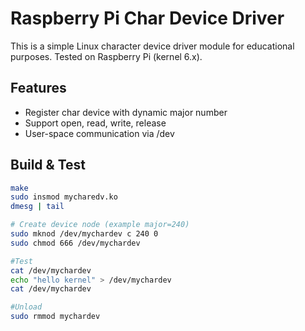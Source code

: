 # Raspberry Pi Char Device Driver

This is a simple Linux character device driver module for educational purposes.
Tested on Raspberry Pi (kernel 6.x).

## Features

- Register char device with dynamic major number
- Support open, read, write, release
- User-space communication via /dev


## Build & Test

```bash
make
sudo insmod mycharedv.ko
dmesg | tail 

# Create device node (example major=240)
sudo mknod /dev/mychardev c 240 0
sudo chmod 666 /dev/mychardev

#Test 
cat /dev/mychardev
echo "hello kernel" > /dev/mychardev
cat /dev/mychardev

#Unload
sudo rmmod mychardev
```
